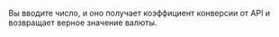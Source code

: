 Вы вводите число, и оно получает коэффициент конверсии от API и возвращает верное значение валюты.

